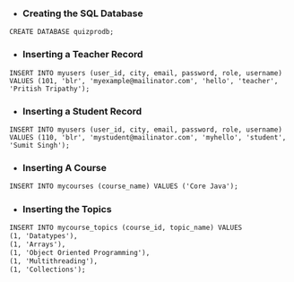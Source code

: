 - ### Creating the SQL Database
```CREATE DATABASE quizprodb;```

- ### Inserting a Teacher Record
```
INSERT INTO myusers (user_id, city, email, password, role, username) VALUES (101, 'blr', 'myexample@mailinator.com', 'hello', 'teacher', 'Pritish Tripathy');
```

- ### Inserting a Student Record
```
INSERT INTO myusers (user_id, city, email, password, role, username) VALUES (110, 'blr', 'mystudent@mailinator.com', 'myhello', 'student', 'Sumit Singh');
```

- ### Inserting A Course
```dtd
INSERT INTO mycourses (course_name) VALUES ('Core Java');
```

- ### Inserting the Topics
```dtd
INSERT INTO mycourse_topics (course_id, topic_name) VALUES 
(1, 'Datatypes'),
(1, 'Arrays'),
(1, 'Object Oriented Programming'),
(1, 'Multithreading'),
(1, 'Collections');
```